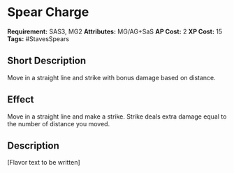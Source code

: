 # Spear Charge

 **Requirement:** SAS3, MG2
 **Attributes:** MG/AG+SaS
 **AP Cost:** 2
 **XP Cost:** 15
 **Tags:** #StavesSpears

## Short Description
Move in a straight line and strike with bonus damage based on distance.

## Effect
Move in a straight line and make a strike. Strike deals extra damage equal to the number of distance you moved.

## Description
[Flavor text to be written]